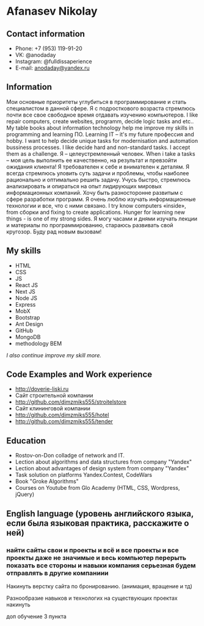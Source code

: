 # Afanasev Nikolay
## Contact information
* Phone: +7 (953) 119-91-20
* VK: @anodaday
* Instagram: @fulldissaperience
* E-mail: anodaday@yandex.ru
## Information

Мои основные приоритеты углубиться в программирование и стать специалистом в данной сфере. Я с подросткового возраста стремлюсь почти все свое свободное время отдавать изучению компьютеров. I like repair computers, create websites, programm, decide logic tasks and etc.. My table books about information technology help me improve my skills in programming and learning ПО. Learning IT – it's my future профессия and hobby. I want to help decide unique tasks for modernisation and automation bussiness processes. I like decide hard and non-standard tasks. I accept them as a challenge. Я – целеустремленный человек. When i take a tasks – моя цель выполнить ее качественно, на результат и превзойти ожидания клиента! Я требователен к себе и внимателен к деталям. Я всегда стремлюсь уловить суть задачи и проблемы, чтобы наиболее рационально и оптимально решить задачу. Учусь быстро, стремлюсь анализировать и опираться на опыт лидирующих мировых информационных компаний. Хочу быть разносторонне развитым с сфере разработки программ. Я очень люблю изучать информационные технологии и все, что с ними связано. I try know computers «inside», from сборки and fixing to create applications. Hunger for learning new things - is one of my strong sides. Я могу часами и днями изучать лекции и материалы по программированию, стараюсь развивать свой кругозор. Буду рад новым вызовам!

## My skills

* HTML
* CSS
*	JS
*	React JS
*	Next JS
*	Node JS
*	Express
*	MobX
*	Bootstrap
*	Ant Design 
*	GitHub
*	MongoDB
*	methodology BEM 

_I also continue improve my skill more._

## Code Examples and Work experience

* http://doverie-liski.ru
* Сайт строительной компании
* http://github.com/dimzmiks555/stroitelstore
* Сайт клининговой компании 
* http://github.com/dimzmiks555/hotel
* http://github.com/dimzmiks555/tender

## Education

* Rostov-on-Don colladge of network and IT.
*	Lection about algorithms and data structures from company "Yandex"
*	Lection about advantages of design system from company "Yandex"
*	Task solution on platforms Yandex.Contest,  CodeWars
*	Book "Groke Algorithms"
*	Courses on Youtube from Glo Academy (HTML, CSS, Wordpress, jQuery)


## English language (уровень английского языка, если была языковая практика, расскажите о ней)

### найти сайты свои и проекты и всё и все проекты и все проекты даже не значимые и весь компьютер перерыть показать все стороны и навыки компания серьезная будем отправлять в другие компаниии

Накинуть верстку сайта по бронированию. (анимация, вращение и тд)
 
 Разнообразие навыков и технологих на существующих проектах накинуть
 
доп обучение 3 пункта

